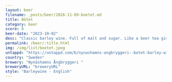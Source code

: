 ```yaml
---
layout: beer
filename: _posts/beer/2016-11-09-boetet.md
title: Bötet
category: beer
score: 8
beer-date: "2023-10-02"
desc: "Classic barley wine. Full of malt and sugar. Like a beer tea given that it’s not chilled"
permalink: /beer/:title.html
img: /img/list/boetet.jpeg
untappd: "https://untappd.com/b/nynashamns-angbryggeri--botet-barley-wine/29643"
country: "Sweden"
brewery: "Nynäshamns Ångbryggeri "
breweryURL: "breweryURL"
style: "Barleywine - English"
---
```

